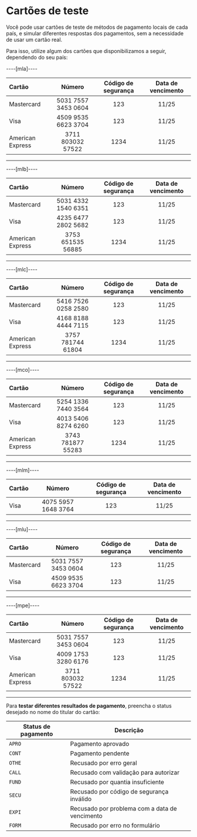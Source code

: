 # Cartões de teste

Você pode usar cartões de teste de métodos de pagamento locais de cada país, e simular diferentes respostas dos pagamentos, sem a necessidade de usar um cartão real.

Para isso, utilize algum dos cartões que disponibilizamos a seguir, dependendo do seu país:

----[mla]----

| Cartão | Número | Código de segurança | Data de vencimento |
| :--- | :---: | :---: | :---: |
| Mastercard | 5031 7557 3453 0604 | 123 | 11/25 |
| Visa | 4509 9535 6623 3704 | 123 | 11/25 |
| American Express | 3711 803032 57522 | 1234 | 11/25 |

------------
----[mlb]----

| Cartão | Número | Código de segurança | Data de vencimento |
| :--- | :---: | :---: | :---: |
| Mastercard | 5031 4332 1540 6351 | 123 | 11/25 |
| Visa | 4235 6477 2802 5682 | 123 | 11/25 |
| American Express | 3753 651535 56885 | 1234 | 11/25 |

------------
----[mlc]----

| Cartão | Número | Código de segurança | Data de vencimento |
| :--- | :---: | :---: | :---: |
| Mastercard | 5416 7526 0258 2580 | 123 | 11/25 |
| Visa | 4168 8188 4444 7115 | 123 | 11/25 |
| American Express | 3757 781744 61804 | 1234 | 11/25 |

------------
----[mco]----

| Cartão | Número | Código de segurança | Data de vencimento |
| :--- | :---: | :---: | :---: |
| Mastercard | 5254 1336 7440 3564 | 123 | 11/25 |
| Visa | 4013 5406 8274 6260 | 123 | 11/25 |
| American Express | 3743 781877 55283 | 1234 | 11/25 |

------------
----[mlm]----

| Cartão | Número | Código de segurança | Data de vencimento |
| :--- | :---: | :---: | :---: |
| Visa | 4075 5957 1648 3764 | 123 | 11/25 |

------------
----[mlu]----

| Cartão | Número | Código de segurança | Data de vencimento |
| :--- | :---: | :---: | :---: |
| Mastercard | 5031 7557 3453 0604 | 123 | 11/25 |
| Visa | 4509 9535 6623 3704 | 123 | 11/25 |

------------
----[mpe]----

| Cartão | Número | Código de segurança | Data de vencimento |
| :--- | :---: | :---: | :---: |
| Mastercard | 5031 7557 3453 0604 | 123 | 11/25 |
| Visa | 4009 1753 3280 6176 | 123 | 11/25 |
| American Express | 3711 803032 57522 | 1234 | 11/25 |

------------


Para **testar diferentes resultados de pagamento**, preencha o status desejado no nome do titular do cartão:

| Status de pagamento | Descrição |
| --- | --- |
| `APRO` | Pagamento aprovado |
| `CONT` | Pagamento pendente |
| `OTHE` | Recusado por erro geral |
| `CALL` | Recusado com validação para autorizar |
| `FUND` | Recusado por quantia insuficiente | 
| `SECU` | Recusado por código de segurança inválido | 
| `EXPI` | Recusado por problema com a data de vencimento | 
| `FORM` | Recusado por erro no formulário | 